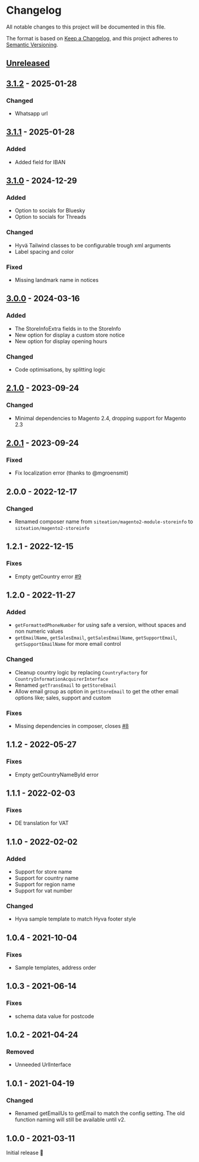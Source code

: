 # Changelog

All notable changes to this project will be documented in this file.

The format is based on [Keep a Changelog](https://keepachangelog.com/en/1.1.0/),
and this project adheres to [Semantic Versioning](https://semver.org/spec/v2.0.0.html).

## [Unreleased]

[Unreleased]: https://github.com/Siteation/magento2-storeinfo/compare/3.1.2...main

## [3.1.2] - 2025-01-28

[3.1.2]: https://github.com/Siteation/magento2-storeinfo/compare/3.1.1...3.1.2

### Changed
- Whatsapp url

## [3.1.1] - 2025-01-28

[3.1.1]: https://github.com/Siteation/magento2-storeinfo/compare/3.1.0...3.1.1

### Added
- Added field for IBAN

## [3.1.0] - 2024-12-29

[3.1.0]: https://github.com/Siteation/magento2-storeinfo/compare/3.0.0...3.1.0

### Added
- Option to socials for Bluesky
- Option to socials for Threads

### Changed
- Hyvä Tailwind classes to be configurable trough xml arguments
- Label spacing and color

### Fixed
- Missing landmark name in notices

## [3.0.0] - 2024-03-16

[3.0.0]: https://github.com/Siteation/magento2-storeinfo/compare/2.1.0...3.0.0

### Added

- The StoreInfoExtra fields in to the StoreInfo
- New option for display a custom store notice
- New option for display opening hours

### Changed

- Code optimisations, by splitting logic

## [2.1.0] - 2023-09-24

[2.1.0]: https://github.com/Siteation/magento2-storeinfo/compare/2.0.1...2.1.0

### Changed

- Minimal dependencies to Magento 2.4, dropping support for Magento 2.3

## [2.0.1] - 2023-09-24

[2.0.1]: https://github.com/Siteation/magento2-storeinfo/compare/2.0.0...2.0.1

### Fixed

- Fix localization error (thanks to @mgroensmit)

## 2.0.0 - 2022-12-17

### Changed

- Renamed composer name from `siteation/magento2-module-storeinfo` to `siteation/magento2-storeinfo`

## 1.2.1 - 2022-12-15

### Fixes

- Empty getCountry error [#9](https://github.com/Siteation/magento2-module-storeinfo/issues/9)

## 1.2.0 - 2022-11-27

### Added

- `getFormattedPhoneNumber` for using safe a version, without spaces and non numeric values
- `getEmailName`, `getSalesEmail`, `getSalesEmailName`, `getSupportEmail`, `getSupportEmailName` for more email control

### Changed

- Cleanup country logic by replacing `CountryFactory` for `CountryInformationAcquirerInterface`
- Renamed `getTransEmail` to `getStoreEmail`
- Allow email group as option in `getStoreEmail` to get the other email options like; sales, support and custom

### Fixes

- Missing dependencies in composer, closes [#8](https://github.com/Siteation/magento2-module-storeinfo/issues/8)

## 1.1.2 - 2022-05-27

### Fixes

- Empty getCountryNameById error

## 1.1.1 - 2022-02-03

### Fixes

- DE translation for VAT

## 1.1.0 - 2022-02-02

### Added

- Support for store name
- Support for country name
- Support for region name
- Support for vat number

### Changed

- Hyva sample template to match Hyva footer style

## 1.0.4 - 2021-10-04

### Fixes

- Sample templates, address order

## 1.0.3 - 2021-06-14

### Fixes

- schema data value for postcode

## 1.0.2 - 2021-04-24

### Removed

- Unneeded UrlInterface

## 1.0.1 - 2021-04-19

### Changed

- Renamed getEmailUs to getEmail to match the config setting.
  The old function naming will still be available until v2.

## 1.0.0 - 2021-03-11

Initial release 🎉
